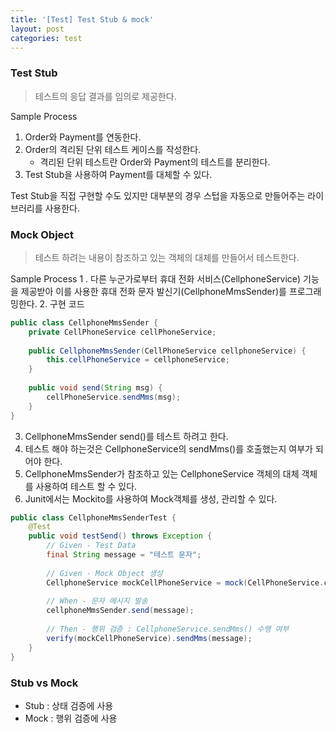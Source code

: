 ```yaml
---
title: '[Test] Test Stub & mock'
layout: post
categories: test
---
```


### Test Stub
> 테스트의 응답 결과를 임의로 제공한다.

Sample Process
1. Order와 Payment를 연동한다.
2. Order의 격리된 단위 테스트 케이스를 작성한다.
    - 격리된 단위 테스트란 Order와 Payment의 테스트를 분리한다.
3. Test Stub을 사용하여 Payment를 대체할 수 있다.

Test Stub을 직접 구현할 수도 있지만 대부분의 경우 스텁을 자동으로 만들어주는 라이브러리를 사용한다.
     
### Mock Object
> 테스트 하려는 내용이 참조하고 있는 객체의 대체를 만들어서 테스트한다.

Sample Process
1 . 다른 누군가로부터 휴대 전화 서비스(CellphoneService) 기능을 제공받아 이를 사용한 휴대 전화 문자 발신기(CellphoneMmsSender)를 프로그래밍한다.
2. 구현 코드
```java
public class CellphoneMmsSender {
    private CellPhoneService cellPhoneService;
    
    public CellphoneMmsSender(CellPhoneService cellphoneService) {
        this.cellPhoneService = cellphoneService;
    }
    
    public void send(String msg) {
        cellPhoneService.sendMms(msg);
    }
}
```
3. CellphoneMmsSender send()를 테스트 하려고 한다.
4. 테스트 해야 하는것은 CellphoneService의 sendMms()를 호출했는지 여부가 되어야 한다.
5. CellphoneMmsSender가 참조하고 있는 CellphoneService 객체의 대체 객체를 사용하여 테스트 할 수 있다.
6. Junit에서는 Mockito를 사용하여 Mock객체를 생성, 관리할 수 있다.
```java
public class CellphoneMmsSenderTest {
    @Test
    public void testSend() throws Exception {
        // Given - Test Data
        final String message = "테스트 문자";
        
        // Given - Mock Object 생성
        CellphoneService mockCellPhoneService = mock(CellPhoneService.class);
        
        // When - 문자 메시지 발송
        cellphoneMmsSender.send(message);
        
        // Then - 행위 검증 : CellphoneService.sendMms() 수행 여부
        verify(mockCellPhoneService).sendMms(message);
    }
}
```

### Stub vs Mock
- Stub : 상태 검증에 사용
- Mock : 행위 검증에 사용